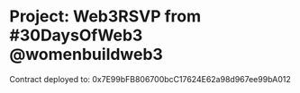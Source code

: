 # Project: Web3RSVP from #30DaysOfWeb3 @womenbuildweb3

Contract deployed to: 0x7E99bFB806700bcC17624E62a98d967ee99bA012
